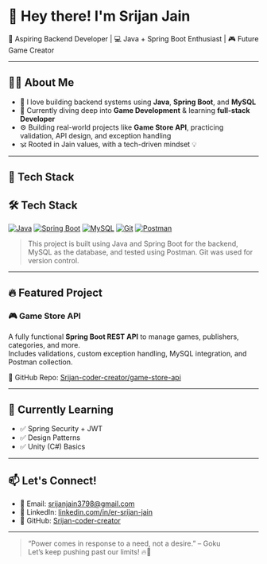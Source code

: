 # 👋 Hey there! I'm Srijan Jain

🚀 Aspiring Backend Developer | 💻 Java + Spring Boot Enthusiast | 🎮 Future Game Creator

---

## 🧑‍💻 About Me

- 🧠 I love building backend systems using **Java**, **Spring Boot**, and **MySQL**
- 🎯 Currently diving deep into **Game Development** & learning **full-stack Developer**
- ⚙️ Building real-world projects like **Game Store API**, practicing validation, API design, and exception handling
- 🕉️ Rooted in Jain values, with a tech-driven mindset 💡

---

## 💼 Tech Stack

## 🛠 Tech Stack

[![Java](https://img.shields.io/badge/Java-ED8B00?style=for-the-badge&logo=openjdk&logoColor=white)](https://www.java.com/)
[![Spring Boot](https://img.shields.io/badge/SpringBoot-6DB33F?style=for-the-badge&logo=spring-boot&logoColor=white)](https://spring.io/projects/spring-boot)
[![MySQL](https://img.shields.io/badge/MySQL-005C84?style=for-the-badge&logo=mysql&logoColor=white)](https://www.mysql.com/)
[![Git](https://img.shields.io/badge/Git-F05032?style=for-the-badge&logo=git&logoColor=white)](https://git-scm.com/)
[![Postman](https://img.shields.io/badge/Postman-FF6C37?style=for-the-badge&logo=postman&logoColor=white)](https://www.postman.com/)

> This project is built using Java and Spring Boot for the backend, MySQL as the database, and tested using Postman. Git was used for version control.


---

## 🔥 Featured Project

### 🎮 Game Store API  
A fully functional **Spring Boot REST API** to manage games, publishers, categories, and more.  
Includes validations, custom exception handling, MySQL integration, and Postman collection.

📂 GitHub Repo: [Srijan-coder-creator/game-store-api](https://github.com/Srijan-coder-creator/game-store-api)

---

## 🧭 Currently Learning

- ✅ Spring Security + JWT
- ✅ Design Patterns
- ✅ Unity (C#) Basics

---

## 📫 Let's Connect!

- 📧 Email: [srijanjain3798@gmail.com](mailto:srijanjain3798@gmail.com)
- 🔗 LinkedIn: [linkedin.com/in/er-srijan-jain](https://www.linkedin.com/in/er-srijan-jain)
- 🧠 GitHub: [Srijan-coder-creator](https://github.com/Srijan-coder-creator)

---

> “Power comes in response to a need, not a desire.” – Goku  
Let’s keep pushing past our limits! 🔥💯
